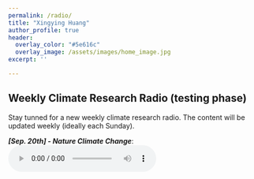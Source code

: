 ```yaml
---
permalink: /radio/
title: "Xingying Huang"
author_profile: true
header:
  overlay_color: "#5e616c"
  overlay_image: /assets/images/home_image.jpg
excerpt: ''

---
```


## Weekly Climate Research Radio (testing phase)

Stay tunned for a new weekly climate research radio. The content will be updated weekly (ideally each Sunday).

***[Sep. 20th] - Nature Climate Change***: <br> 
<audio src="/assets/radio/issue_1-ncc-09_20_2020.mp3" controls preload> </audio>

